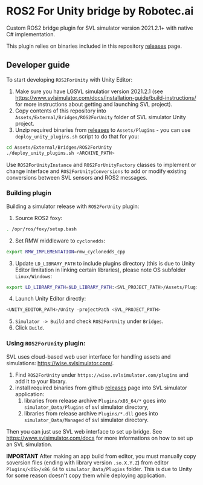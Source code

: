 # ROS2 For Unity bridge by Robotec.ai

Custom ROS2 bridge plugin for SVL simulator version 2021.2.1+ with native C# implementation.

This plugin relies on binaries included in this repository [releases](https://github.com/RobotecAI/ROS2ForUnity/releases) page.

## Developer guide

To start developing `ROS2ForUnity` with Unity Editor:

1. Make sure you have LGSVL simulatior version 2021.2.1 (see https://www.svlsimulator.com/docs/installation-guide/build-instructions/ for more instructions about getting and launching SVL project).
2. Copy contents of this repository into `Assets/External/Bridges/ROS2ForUnity` folder of SVL simulator Unity project.
3. Unzip required binaries from [releases](https://github.com/RobotecAI/ROS2ForUnity/releases) to `Assets/Plugins` - you can use `deploy_unity_plugins.sh` script to do that for you:
```bash
cd Assets/External/Bridges/ROS2ForUnity
./deploy_unity_plugins.sh <ARCHIVE_PATH>
```

Use `ROS2ForUnityInstance` and `ROS2ForUnityFactory` classes to implement or change interface and `ROS2ForUnityConversions` to add or modify existing conversions between SVL sensors and ROS2 messages.

### Building plugin

Building a simulator release with `ROS2ForUnity` plugin:

1. Source ROS2 foxy:
```bash
. /opr/ros/foxy/setup.bash
```
2. Set RMW middleware to `cyclonedds`:
```bash
export RMW_IMPLEMENTATION=rmw_cyclonedds_cpp
```
3. Update `LD_LIBRARY_PATH` to include plugins directory (this is due to Unity Editor limitation in linking certain libraries), please note OS subfolder `Linux/Windows`:
```bash
export LD_LIBRARY_PATH=$LD_LIBRARY_PATH:<SVL_PROJECT_PATH>/Assets/Plugins/<Linux/Windows>/x86_64
```
4. Launch Unity Editor directly:
```bash
<UNITY_EDITOR_PATH>/Unity -projectPath <SVL_PROJECT_PATH>
```
5. `Simulator -> Build` and check `ROS2ForUnity` under `Bridges`.
6. Click `Build`.

### Using `ROS2ForUnity` plugin:

SVL uses cloud-based web user interface for handling assets and simulations: https://wise.svlsimulator.com/. 

1. Find `ROS2ForUnity` under `https://wise.svlsimulator.com/plugins` and add it to your library.
2. install required binaries from github [releases](https://github.com/RobotecAI/ROS2ForUnity/releases) page into SVL simulator application:
   1. libraries from release archive `Plugins/x86_64/*` goes into `simulator_Data/Plugins` of svl simulator directory,
   2. libraries from release archive `Plugins/*.dll` goes into `simulator_Data/Managed` of svl simulator directory.

Then you can just use SVL web interface to set up bridge. See https://www.svlsimulator.com/docs for more informations on how to set up an SVL simulation.

**IMPORTANT** After making an app build from editor, you must manually copy soversion files (ending with library version `.so.X.Y.Z`) from editor `Plugins/<OS>/x86_64` to `simulator_Data/Plugins` folder. This is due to Unity for some reason doesn't copy them while deploying application.
